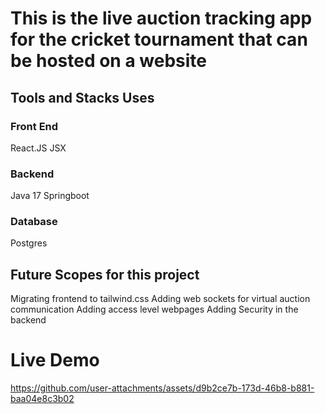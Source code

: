 # This is the live auction tracking app for the cricket tournament that can be hosted on a website
## Tools and Stacks Uses
### Front End
React.JS
JSX

### Backend
Java 17 
Springboot 

### Database 
Postgres

## Future Scopes for this project
Migrating frontend to tailwind.css
Adding web sockets for virtual auction communication
Adding access level webpages
Adding Security in the backend

# Live Demo
https://github.com/user-attachments/assets/d9b2ce7b-173d-46b8-b881-baa04e8c3b02




